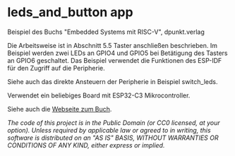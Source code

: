 leds_and_button app
===================

Beispiel des Buchs "Embedded Systems mit RISC-V", dpunkt.verlag

Die Arbeitsweise ist in Abschnitt 5.5 Taster anschließen beschrieben.
Im Beispiel werden zwei LEDs an GPIO4 und GPIO5 bei Betätigung des Tasters an GPIO6 geschaltet. 
Das Beispiel verwendet die Funktionen des ESP-IDF für den Zugriff auf die Peripherie.

Siehe auch das direkte Ansteuern der Peripherie in Beispiel switch_leds.

Verwendet ein beliebiges Board mit ESP32-C3 Mikrocontroller.

Siehe auch die [Webseite zum Buch](https://ritschel.at/buch-embedded-systems-auf-den-punkt-gebracht/).

*The code of this project is in the Public Domain (or CC0 licensed, at your option).
Unless required by applicable law or agreed to in writing, this
software is distributed on an "AS IS" BASIS, WITHOUT WARRANTIES OR
CONDITIONS OF ANY KIND, either express or implied.*
